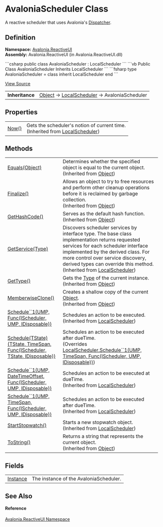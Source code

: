 # AvaloniaScheduler Class


A reactive scheduler that uses Avalonia's <a href="T_Avalonia_Threading_Dispatcher">Dispatcher</a>.



## Definition
**Namespace:** <a href="N_Avalonia_ReactiveUI">Avalonia.ReactiveUI</a>  
**Assembly:** Avalonia.ReactiveUI (in Avalonia.ReactiveUI.dll)

<Tabs groupId="api-code-preview">
<TabItem value="csharp" label="C#">
```csharp
public class AvaloniaScheduler : LocalScheduler
```
</TabItem>
<TabItem value="vb" label="VB">
```vb
Public Class AvaloniaScheduler
	Inherits LocalScheduler
```
</TabItem>
<TabItem value="fsharp" label="F#">
```fsharp
type AvaloniaScheduler = 
    class
        inherit LocalScheduler
    end
```
</TabItem>
</Tabs>



<a href="https://github.com/AvaloniaUI/Avalonia/tree/master/src/Avalonia.ReactiveUI/AvaloniaScheduler.cs" title="View the source code">View Source</a>

<table>
<tr><td><strong>Inheritance</strong></td><td><a href="https://learn.microsoft.com/dotnet/api/system.object" target="_blank" rel="noopener noreferrer">Object</a>  →  <a href="https://learn.microsoft.com/dotnet/api/system.reactive.concurrency.localscheduler" target="_blank" rel="noopener noreferrer">LocalScheduler</a>  →  AvaloniaScheduler</td></tr>
</table>



## Properties
<table>
<tr>
<td><a href="https://learn.microsoft.com/dotnet/api/system.reactive.concurrency.localscheduler.now" target="_blank" rel="noopener noreferrer">Now()</a></td>
<td>Gets the scheduler's notion of current time.<br />(Inherited from <a href="https://learn.microsoft.com/dotnet/api/system.reactive.concurrency.localscheduler" target="_blank" rel="noopener noreferrer">LocalScheduler</a>)</td>
</tr>
</table>

## Methods
<table>
<tr>
<td><a href="https://learn.microsoft.com/dotnet/api/system.object.equals#system-object-equals(system-object)" target="_blank" rel="noopener noreferrer">Equals(Object)</a></td>
<td>Determines whether the specified object is equal to the current object.<br />(Inherited from <a href="https://learn.microsoft.com/dotnet/api/system.object" target="_blank" rel="noopener noreferrer">Object</a>)</td>
</tr>
<tr>
<td><a href="https://learn.microsoft.com/dotnet/api/system.object.finalize" target="_blank" rel="noopener noreferrer">Finalize()</a></td>
<td>Allows an object to try to free resources and perform other cleanup operations before it is reclaimed by garbage collection.<br />(Inherited from <a href="https://learn.microsoft.com/dotnet/api/system.object" target="_blank" rel="noopener noreferrer">Object</a>)</td>
</tr>
<tr>
<td><a href="https://learn.microsoft.com/dotnet/api/system.object.gethashcode" target="_blank" rel="noopener noreferrer">GetHashCode()</a></td>
<td>Serves as the default hash function.<br />(Inherited from <a href="https://learn.microsoft.com/dotnet/api/system.object" target="_blank" rel="noopener noreferrer">Object</a>)</td>
</tr>
<tr>
<td><a href="https://learn.microsoft.com/dotnet/api/system.reactive.concurrency.localscheduler.getservice" target="_blank" rel="noopener noreferrer">GetService(Type)</a></td>
<td>Discovers scheduler services by interface type. The base class implementation returns requested services for each scheduler interface implemented by the derived class. For more control over service discovery, derived types can override this method.<br />(Inherited from <a href="https://learn.microsoft.com/dotnet/api/system.reactive.concurrency.localscheduler" target="_blank" rel="noopener noreferrer">LocalScheduler</a>)</td>
</tr>
<tr>
<td><a href="https://learn.microsoft.com/dotnet/api/system.object.gettype" target="_blank" rel="noopener noreferrer">GetType()</a></td>
<td>Gets the <a href="https://learn.microsoft.com/dotnet/api/system.type" target="_blank" rel="noopener noreferrer">Type</a> of the current instance.<br />(Inherited from <a href="https://learn.microsoft.com/dotnet/api/system.object" target="_blank" rel="noopener noreferrer">Object</a>)</td>
</tr>
<tr>
<td><a href="https://learn.microsoft.com/dotnet/api/system.object.memberwiseclone" target="_blank" rel="noopener noreferrer">MemberwiseClone()</a></td>
<td>Creates a shallow copy of the current <a href="https://learn.microsoft.com/dotnet/api/system.object" target="_blank" rel="noopener noreferrer">Object</a>.<br />(Inherited from <a href="https://learn.microsoft.com/dotnet/api/system.object" target="_blank" rel="noopener noreferrer">Object</a>)</td>
</tr>
<tr>
<td><a href="https://learn.microsoft.com/dotnet/api/system.reactive.concurrency.localscheduler.schedule" target="_blank" rel="noopener noreferrer">Schedule``1(UMP, Func(IScheduler, UMP, IDisposable))</a></td>
<td>Schedules an action to be executed.<br />(Inherited from <a href="https://learn.microsoft.com/dotnet/api/system.reactive.concurrency.localscheduler" target="_blank" rel="noopener noreferrer">LocalScheduler</a>)</td>
</tr>
<tr>
<td><a href="M_Avalonia_ReactiveUI_AvaloniaScheduler_Schedule__1">Schedule(TState)(TState, TimeSpan, Func(IScheduler, TState, IDisposable))</a></td>
<td>Schedules an action to be executed after dueTime.<br />(Overrides <a href="https://learn.microsoft.com/dotnet/api/system.reactive.concurrency.localscheduler.schedule" target="_blank" rel="noopener noreferrer">LocalScheduler.Schedule``1(UMP, TimeSpan, Func(IScheduler, UMP, IDisposable))</a>)</td>
</tr>
<tr>
<td><a href="https://learn.microsoft.com/dotnet/api/system.reactive.concurrency.localscheduler.schedule" target="_blank" rel="noopener noreferrer">Schedule``1(UMP, DateTimeOffset, Func(IScheduler, UMP, IDisposable))</a></td>
<td>Schedules an action to be executed at dueTime.<br />(Inherited from <a href="https://learn.microsoft.com/dotnet/api/system.reactive.concurrency.localscheduler" target="_blank" rel="noopener noreferrer">LocalScheduler</a>)</td>
</tr>
<tr>
<td><a href="https://learn.microsoft.com/dotnet/api/system.reactive.concurrency.localscheduler.schedule" target="_blank" rel="noopener noreferrer">Schedule``1(UMP, TimeSpan, Func(IScheduler, UMP, IDisposable))</a></td>
<td>Schedules an action to be executed after dueTime.<br />(Inherited from <a href="https://learn.microsoft.com/dotnet/api/system.reactive.concurrency.localscheduler" target="_blank" rel="noopener noreferrer">LocalScheduler</a>)</td>
</tr>
<tr>
<td><a href="https://learn.microsoft.com/dotnet/api/system.reactive.concurrency.localscheduler.startstopwatch" target="_blank" rel="noopener noreferrer">StartStopwatch()</a></td>
<td>Starts a new stopwatch object.<br />(Inherited from <a href="https://learn.microsoft.com/dotnet/api/system.reactive.concurrency.localscheduler" target="_blank" rel="noopener noreferrer">LocalScheduler</a>)</td>
</tr>
<tr>
<td><a href="https://learn.microsoft.com/dotnet/api/system.object.tostring" target="_blank" rel="noopener noreferrer">ToString()</a></td>
<td>Returns a string that represents the current object.<br />(Inherited from <a href="https://learn.microsoft.com/dotnet/api/system.object" target="_blank" rel="noopener noreferrer">Object</a>)</td>
</tr>
</table>

## Fields
<table>
<tr>
<td><a href="F_Avalonia_ReactiveUI_AvaloniaScheduler_Instance">Instance</a></td>
<td>The instance of the AvaloniaScheduler.</td>
</tr>
</table>

## See Also


#### Reference
<a href="N_Avalonia_ReactiveUI">Avalonia.ReactiveUI Namespace</a>  


